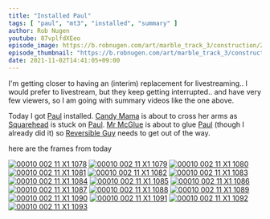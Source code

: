 ```yaml
---
title: "Installed Paul"
tags: [ "paul", "mt3", "installed", "summary" ]
author: Rob Nugen
youtube: 87vplfdXEeo
episode_image: https://b.robnugen.com/art/marble_track_3/construction/2021/2021_nov_02_installed_paul.jpg
episode_thumbnail: "https://b.robnugen.com/art/marble_track_3/construction/2021/thumbs/2021_nov_02_installed_paul.jpg"
date: 2021-11-02T14:41:05+09:00
---
```


I'm getting closer to having an (interim) replacement for
livestreaming..  I would prefer to livestream, but they keep getting
interrupted..  and have very few viewers, so I am going with summary
videos like the one above.

Today I got [Paul](/parts/paul/) installed.  [Candy Mama](/workers/candy_mama/) is about to cross
her arms as [Squarehead](/workers/squarehead/) is stuck on [Paul](/parts/paul/).  [Mr McGlue](/workers/mr_mcglue/) is about to glue [Paul](/parts/paul/) (though I
already did it) so [Reversible Guy](/workers/reversible/) needs to get out of the way.

here are the frames from today

[![00010 002 11 X1 1078](//b.robnugen.com/art/marble_track_3/frames/2021/thumbs/00010_002_11_X1_1078.jpg)](//b.robnugen.com/art/marble_track_3/frames/2021/00010_002_11_X1_1078.jpg)
[![00010 002 11 X1 1079](//b.robnugen.com/art/marble_track_3/frames/2021/thumbs/00010_002_11_X1_1079.jpg)](//b.robnugen.com/art/marble_track_3/frames/2021/00010_002_11_X1_1079.jpg)
[![00010 002 11 X1 1080](//b.robnugen.com/art/marble_track_3/frames/2021/thumbs/00010_002_11_X1_1080.jpg)](//b.robnugen.com/art/marble_track_3/frames/2021/00010_002_11_X1_1080.jpg)
[![00010 002 11 X1 1081](//b.robnugen.com/art/marble_track_3/frames/2021/thumbs/00010_002_11_X1_1081.jpg)](//b.robnugen.com/art/marble_track_3/frames/2021/00010_002_11_X1_1081.jpg)
[![00010 002 11 X1 1082](//b.robnugen.com/art/marble_track_3/frames/2021/thumbs/00010_002_11_X1_1082.jpg)](//b.robnugen.com/art/marble_track_3/frames/2021/00010_002_11_X1_1082.jpg)
[![00010 002 11 X1 1083](//b.robnugen.com/art/marble_track_3/frames/2021/thumbs/00010_002_11_X1_1083.jpg)](//b.robnugen.com/art/marble_track_3/frames/2021/00010_002_11_X1_1083.jpg)
[![00010 002 11 X1 1084](//b.robnugen.com/art/marble_track_3/frames/2021/thumbs/00010_002_11_X1_1084.jpg)](//b.robnugen.com/art/marble_track_3/frames/2021/00010_002_11_X1_1084.jpg)
[![00010 002 11 X1 1085](//b.robnugen.com/art/marble_track_3/frames/2021/thumbs/00010_002_11_X1_1085.jpg)](//b.robnugen.com/art/marble_track_3/frames/2021/00010_002_11_X1_1085.jpg)
[![00010 002 11 X1 1086](//b.robnugen.com/art/marble_track_3/frames/2021/thumbs/00010_002_11_X1_1086.jpg)](//b.robnugen.com/art/marble_track_3/frames/2021/00010_002_11_X1_1086.jpg)
[![00010 002 11 X1 1087](//b.robnugen.com/art/marble_track_3/frames/2021/thumbs/00010_002_11_X1_1087.jpg)](//b.robnugen.com/art/marble_track_3/frames/2021/00010_002_11_X1_1087.jpg)
[![00010 002 11 X1 1088](//b.robnugen.com/art/marble_track_3/frames/2021/thumbs/00010_002_11_X1_1088.jpg)](//b.robnugen.com/art/marble_track_3/frames/2021/00010_002_11_X1_1088.jpg)
[![00010 002 11 X1 1089](//b.robnugen.com/art/marble_track_3/frames/2021/thumbs/00010_002_11_X1_1089.jpg)](//b.robnugen.com/art/marble_track_3/frames/2021/00010_002_11_X1_1089.jpg)
[![00010 002 11 X1 1090](//b.robnugen.com/art/marble_track_3/frames/2021/thumbs/00010_002_11_X1_1090.jpg)](//b.robnugen.com/art/marble_track_3/frames/2021/00010_002_11_X1_1090.jpg)
[![00010 002 11 X1 1091](//b.robnugen.com/art/marble_track_3/frames/2021/thumbs/00010_002_11_X1_1091.jpg)](//b.robnugen.com/art/marble_track_3/frames/2021/00010_002_11_X1_1091.jpg)
[![00010 002 11 X1 1092](//b.robnugen.com/art/marble_track_3/frames/2021/thumbs/00010_002_11_X1_1092.jpg)](//b.robnugen.com/art/marble_track_3/frames/2021/00010_002_11_X1_1092.jpg)
[![00010 002 11 X1 1093](//b.robnugen.com/art/marble_track_3/frames/2021/thumbs/00010_002_11_X1_1093.jpg)](//b.robnugen.com/art/marble_track_3/frames/2021/00010_002_11_X1_1093.jpg)
